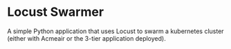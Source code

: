 # Locust Swarmer
A simple Python application that uses Locust to swarm a kubernetes cluster (either with Acmeair or the 3-tier application deployed).
